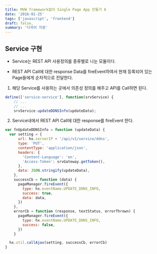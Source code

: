 ```yaml
---
title: MVW framework없이 Single Page App 만들기 6
date: '2016-01-25'
tags: ['javascript', 'frontend']
draft: false,
summary: '다국어 지원'
---
```


## Service 구현

- Service는 REST API 사용정의를 종류별로 나눈 모듈이다.

- REST API Call에 대한 response Data를 fireEvent하여서 현재 등록되어 있는 Page들에게 순차적으로 전달한다.

1.  해당 Service를 사용하는 곳에서 의존성 정의를 해주고 API를 Call하면 된다.

```js
define(['service-service'], function(srvService) {
    // ...
    // ...
    srvService.updateDDNSInfo(updateData);
```

2.  Service내에서 REST API Call에 대한 response를 fireEvent 한다.

```js
var fnUpdateDDNSInfo = function (updateData) {
  var setting = {
      url: hx.serverIP + '/api/v1/service/ddns',
      type: 'PUT',
      contentType: 'application/json',
      headers: {
        'Content-Language': 'en',
        'Access-Token': srvGateway.getToken(),
      },
      data: JSON.stringify(updateData),
    },
    successCb = function (data) {
      pageManager.fireEvent({
        type: hx.eventName.UPDATE_DDNS_INFO,
        success: true,
        data: data,
      })
    },
    errorCb = function (response, textStatus, errorThrown) {
      pageManager.fireEvent({
        type: hx.eventName.UPDATE_DDNS_INFO,
        success: false,
      })
    }

  hx.util.callAjax(setting, successCb, errorCb)
}
```

